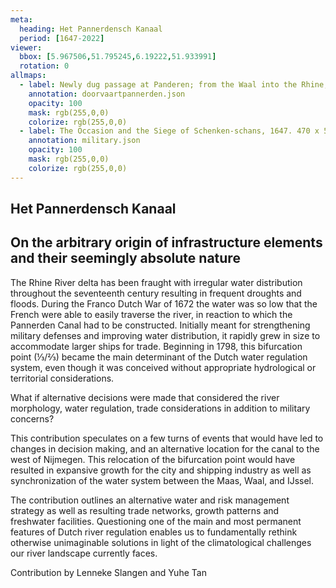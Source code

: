 ```yaml
---
meta:
  heading: Het Pannerdensch Kanaal
  period: [1647-2022]
viewer:
  bbox: [5.967506,51.795245,6.19222,51.933991]
  rotation: 0
allmaps:
  - label: Newly dug passage at Panderen; from the Waal into the Rhine; in the Over Betuwe, Gelderland. approx. 1710. 540 x 330 mm, Scale 1:18,000. Gelders Archief.
    annotation: doorvaartpannerden.json
    opacity: 100
    mask: rgb(255,0,0)
    colorize: rgb(255,0,0)
  - label: The Occasion and the Siege of Schenken-schans, 1647. 470 x 560 mm. Scale 1:10,000. L.L. Schort. Gelders Archief.
    annotation: military.json
    opacity: 100
    mask: rgb(255,0,0)
    colorize: rgb(255,0,0)
---
```


## Het Pannerdensch Kanaal

## On the arbitrary origin of infrastructure elements and their seemingly absolute nature

The Rhine River delta has been fraught with irregular water distribution throughout the seventeenth century resulting in frequent droughts and floods. During the Franco Dutch War of 1672 the water was so low that the French were able to easily traverse the river, in reaction to which the Pannerden Canal had to be constructed. Initially meant for strengthening military defenses and improving water distribution, it rapidly grew in size to accommodate larger ships for trade. Beginning in 1798, this bifurcation point (⅓/⅔) became the main determinant of the Dutch water regulation system, even though it was conceived without appropriate hydrological or territorial considerations. 

What if alternative decisions were made that considered the river morphology, water regulation, trade considerations in addition to military concerns? 

This contribution speculates on a few turns of events that would have led to changes in decision making, and an alternative location for the canal to the west of Nijmegen. This relocation of the bifurcation point would have resulted in expansive growth for the city and shipping industry as well as synchronization of the water system between the Maas, Waal, and IJssel. 

The contribution outlines an alternative water and risk management strategy as well as resulting trade networks, growth patterns and freshwater facilities. Questioning one of the main and most permanent features of Dutch river regulation enables us to fundamentally rethink otherwise unimaginable solutions in light of the climatological challenges our river landscape currently faces.

Contribution by Lenneke Slangen and Yuhe Tan

